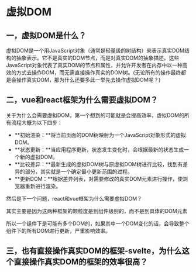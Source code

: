 # 虚拟DOM

## 一，虚拟DOM是什么？

虚拟DOM是一个用JavaScript对象（通常是轻量级的树结构）来表示真实DOM结构的抽象表示。它不是真实的DOM节点，而是对真实DOM的抽象描述。这些JavaScript对象代表了真实DOM的节点和属性，并允许开发者在内存中以一种高效的方式去操作DOM，而无需直接操作真实的DOM树。(无论所有的操作最终都是会操作真实DOM，那为什么还要多此一举先去操作虚拟DOM呢？)

## 二，vue和react框架为什么需要虚拟DOM？

关于为什么会需要虚拟DOM，第一个想到的可能就是会提高效率，虚拟DOM的所有流程大概为以下四步：

- **初始渲染：**将当前页面的DOM树映射为一个JavaScript对象形式的虚拟DOM。
- **状态更新：**当应用程序更新，状态发生变化时，会根据最新的状态生成一个新的虚拟DOM。
- **比较差异：**最新生成的虚拟DOM树与原虚拟DOM树进行比较，找到有差异的部分，其实就是一个确定最小更新范围的过程。
- **更新DOM：**根据差异列表，对需要修改的真实DOM元素进行操作，使浏览器重新进行渲染。

然后是下一个问题，react和vue框架为什么需要虚拟DOM？

其实主要是因为这两种框架的颗粒度是到组件级别的，而不是到具体的DOM元素

所以一个组件下是可能有多个DOM的，如果其中一个DOM变化的话，会导致整个组件下的所有DOM进行更新，严重影响效率。

## 三，也有直接操作真实DOM的框架-svelte，为什么这个直接操作真实DOM的框架的效率很高？

